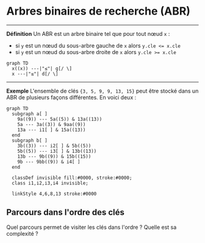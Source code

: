# Arbres binaires de recherche (ABR)

---

**Définition** Un ABR est un arbre binaire tel que pour tout nœud `x` :
  - si `y` est un nœud du sous-arbre gauche de `x` alors `y.cle <= x.cle`
  - si `y` est un nœud du sous-arbre droite de `x` alors `y.cle >= x.cle`

```mermaid
graph TD
  x((x)) ---|"≤"| g[/ \]
  x ---|"≤"| d[/ \]
```

---

**Exemple** L'ensemble de clés `{3, 5, 9, 9, 13, 15}` peut être stocké dans un ABR de plusieurs façons différentes. En voici deux :

```mermaid
graph TD
  subgraph a[ ]
    9a((9)) --- 5a((5)) & 13a((13))
    5a --- 3a((3)) & 9aa((9))
    13a --- i1[ ] & 15a((13))
  end
  subgraph b[ ]
    3b((3)) --- i2[ ] & 5b((5))
    5b((5)) --- i3[ ] & 13b((13))
    13b --- 9b((9)) & 15b((15))
    9b --- 9bb((9)) & i4[ ]
  end

  classDef invisible fill:#0000, stroke:#0000;
  class i1,i2,i3,i4 invisible;

  linkStyle 4,6,8,13 stroke:#0000
```

## Parcours dans l'ordre des clés

Quel parcours permet de visiter les clés dans l'ordre ? Quelle est sa complexité ?
